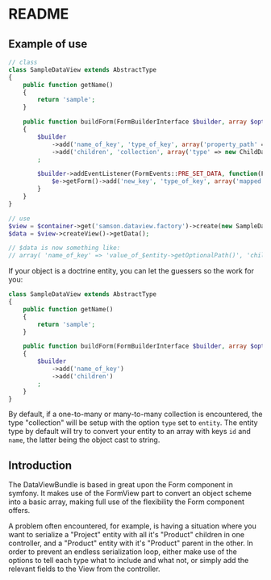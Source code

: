 README
======

Example of use
--------------

```php
// class
class SampleDataView extends AbstractType
{
    public function getName()
    {
        return 'sample';
    }

    public function buildForm(FormBuilderInterface $builder, array $options)
    {
        $builder
            ->add('name_of_key', 'type_of_key', array('property_path' => 'optionalPath', /** other options */))
            ->add('children', 'collection', array('type' => new ChildDataView())
        ;

        $builder->addEventListener(FormEvents::PRE_SET_DATA, function(FormEvent $e) {
            $e->getForm()->add('new_key', 'type_of_key', array('mapped' => false, 'data' => $e->getData()->getSomeCustomData());
        }
    }
}

// use
$view = $container->get('samson.dataview.factory')->create(new SampleDataView(), $sample);
$data = $view->createView()->getData();

// $data is now something like:
// array( 'name_of_key' => 'value_of_$entity->getOptionalPath()', 'children' => array(array(), array(), array(), 'etc' ), 'new_key' => 'value_of_$entity->getSomeCustomData()' );
```

If your object is a doctrine entity, you can let the guessers so the work for you:

```php
class SampleDataView extends AbstractType
{
    public function getName()
    {
        return 'sample';
    }

    public function buildForm(FormBuilderInterface $builder, array $options)
    {
        $builder
            ->add('name_of_key')
            ->add('children')
        ;
    }
}
```

By default, if a one-to-many or many-to-many collection is encountered, the type "collection" will be setup with
the option `type` set to `entity`. The entity type by default will try to convert your entity to an array with keys
`id` and `name`, the latter being the object cast to string.

Introduction
--------------

The DataViewBundle is based in great upon the Form component in symfony. It makes use of the FormView part to convert
an object scheme into a basic array, making full use of the flexibility the Form component offers.

A problem often encountered, for example, is having a situation where you want to serialize a "Project" entity with all
it's "Product" children in one controller, and a "Product" entity with it's "Product" parent in the other. In order to
prevent an endless serialization loop, either make use of the options to tell each type what to include and what not,
or simply add the relevant fields to the View from the controller.
